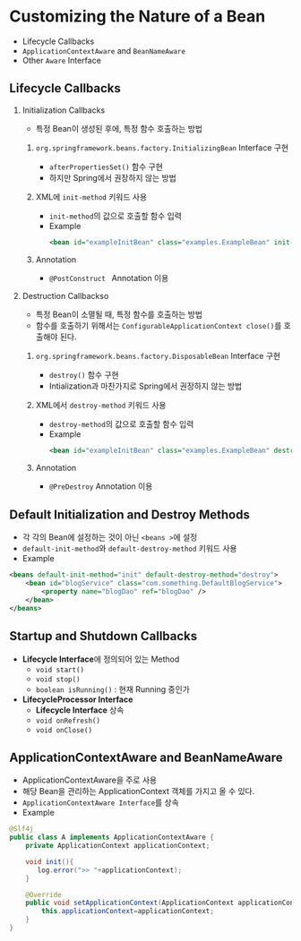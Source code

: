 # Customizing the Nature of a Bean
* Lifecycle Callbacks
* ```ApplicationContextAware``` and ```BeanNameAware```
* Other ```Aware``` Interface

## Lifecycle Callbacks
1. Initialization Callbacks
    * 특정 Bean이 생성된 후에, 특정 함수 호출하는 방법
    1. ```org.springframework.beans.factory.InitializingBean``` Interface 구현
        * ```afterPropertiesSet()``` 함수 구현
        * 하지만 Spring에서 권장하지 않는 방법
        
    2. XML에 ```init-method``` 키워드 사용
        * ```init-method```의 값으로 호출할 함수 입력
        * Example
            ```xml
            <bean id="exampleInitBean" class="examples.ExampleBean" init-method="init"/>
            ```
          
    3. Annotation
        * ```@PostConstruct ``` Annotation 이용


2. Destruction Callbackso
    * 특정 Bean이 소멸될 때, 특정 함수를 호출하는 방법
    * 함수를 호출하기 위해서는 ```ConfigurableApplicationContext close()```를 호출해야 된다.
    
    1. ```org.springframework.beans.factory.DisposableBean``` Interface 구현
        * ```destroy()``` 함수 구현
        * Intialization과 마찬가지로 Spring에서 권장하지 않는 방법
        
    2. XML에서 ```destroy-method``` 키워드 사용
        * ```destroy-method```의 값으로 호출할 함수 입력
        * Example
            ```xml
            <bean id="exampleInitBean" class="examples.ExampleBean" destroy-method="cleanup"/>
            ```
        
    3. Annotation
        * ```@PreDestroy``` Annotation 이용
        

## Default Initialization and Destroy Methods
* 각 각의 Bean에 설정하는 것이 아닌 ```<beans >```에 설정
* ```default-init-method```와 ```default-destroy-method``` 키워드 사용
* Example
```xml
<beans default-init-method="init" default-destroy-method="destroy">
    <bean id="blogService" class="com.something.DefaultBlogService">
        <property name="blogDao" ref="blogDao" />
    </bean>
</beans>
```


## Startup and Shutdown Callbacks
* **Lifecycle Interface**에 정의되어 있는 Method
    * ```void start()```
    * ```void stop()```
    * ```boolean isRunning()``` : 현재 Running 중인가
* **LifecycleProcessor Interface**
    * **Lifecycle Interface** 상속
    * ```void onRefresh()```
    * ```void onClose()```

## ApplicationContextAware and BeanNameAware
* ApplicationContextAware을 주로 사용
* 해당 Bean을 관리하는 ApplicationContext 객체를 가지고 올 수 있다.
* ```ApplicationContextAware Interface```를 상속
* Example
```java
@Slf4j
public class A implements ApplicationContextAware {
    private ApplicationContext applicationContext;

    void init(){
       log.error(">> "+applicationContext);
    }

    @Override
    public void setApplicationContext(ApplicationContext applicationContext) throws BeansException {
        this.applicationContext=applicationContext;
    }
}
```

